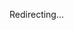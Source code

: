 Redirecting...

<script setup lang="ts">
import { useRouter } from "vitepress"; 

if (typeof window !== "undefined") {
  const { go } = useRouter();
  go(`/blog/2022-02-11-macos-fonts${location.hash}`);
}
</script>
